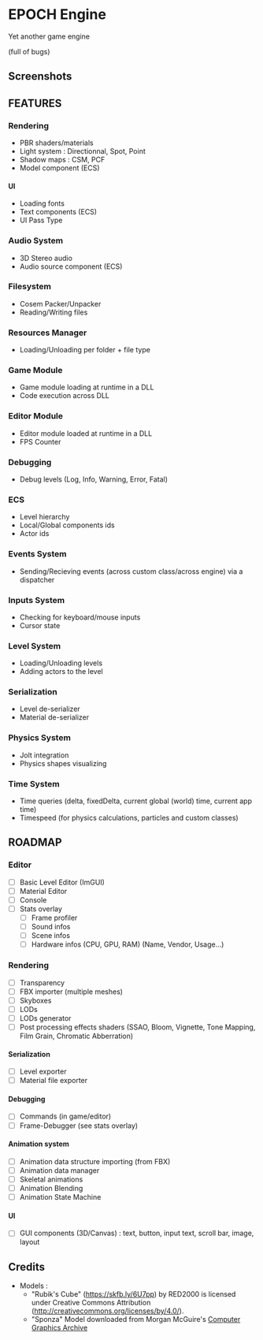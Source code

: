 # EPOCH Engine

Yet another game engine

(full of bugs)

## Screenshots

## FEATURES

### Rendering

- PBR shaders/materials
- Light system : Directionnal, Spot, Point
- Shadow maps : CSM, PCF
- Model component (ECS)

#### UI

- Loading fonts
- Text components (ECS)
- UI Pass Type

### Audio System

- 3D Stereo audio
- Audio source component (ECS)

### Filesystem

- Cosem Packer/Unpacker
- Reading/Writing files

### Resources Manager

- Loading/Unloading per folder + file type

### Game Module

- Game module loading at runtime in a DLL
- Code execution across DLL

### Editor Module

- Editor module loaded at runtime in a DLL
- FPS Counter

### Debugging

- Debug levels (Log, Info, Warning, Error, Fatal)

### ECS

- Level hierarchy
- Local/Global components ids
- Actor ids

### Events System

- Sending/Recieving events (across custom class/across engine) via a dispatcher

### Inputs System

- Checking for keyboard/mouse inputs
- Cursor state

### Level System

- Loading/Unloading levels
- Adding actors to the level

### Serialization

- Level de-serializer
- Material de-serializer

### Physics System

- Jolt integration
- Physics shapes visualizing

### Time System

- Time queries (delta, fixedDelta, current global (world) time, current app time)
- Timespeed (for physics calculations, particles and custom classes)

## ROADMAP

### Editor

- [ ] Basic Level Editor (ImGUI)
- [ ] Material Editor
- [ ] Console
- [ ] Stats overlay
  - [ ] Frame profiler
  - [ ] Sound infos
  - [ ] Scene infos
  - [ ] Hardware infos (CPU, GPU, RAM) (Name, Vendor, Usage...)

### Rendering

- [ ] Transparency
- [ ] FBX importer (multiple meshes)
- [ ] Skyboxes
- [ ] LODs
- [ ] LODs generator
- [ ] Post processing effects shaders (SSAO, Bloom, Vignette, Tone Mapping, Film Grain, Chromatic Abberration)

#### Serialization

- [ ] Level exporter
- [ ] Material file exporter

#### Debugging

- [ ] Commands (in game/editor)
- [ ] Frame-Debugger (see stats overlay)

#### Animation system

- [ ] Animation data structure importing (from FBX)
- [ ] Animation data manager
- [ ] Skeletal animations
- [ ] Animation Blending
- [ ] Animation State Machine

#### UI

- [ ] GUI components (3D/Canvas) : text, button, input text, scroll bar, image, layout

## Credits

- Models :
  - "Rubik's Cube" (<https://skfb.ly/6U7pp>) by RED2000 is licensed under Creative Commons Attribution (<http://creativecommons.org/licenses/by/4.0/>).
  - "Sponza" Model downloaded from Morgan McGuire's [Computer Graphics Archive](https://casual-effects.com/data)